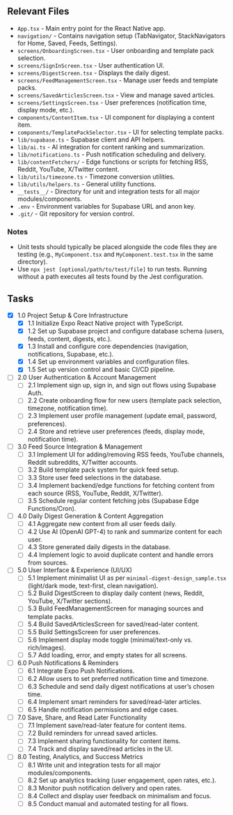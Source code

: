 ## Relevant Files

- `App.tsx` - Main entry point for the React Native app.
- `navigation/` - Contains navigation setup (TabNavigator, StackNavigators for Home, Saved, Feeds, Settings).
- `screens/OnboardingScreen.tsx` - User onboarding and template pack selection.
- `screens/SignInScreen.tsx` - User authentication UI.
- `screens/DigestScreen.tsx` - Displays the daily digest.
- `screens/FeedManagementScreen.tsx` - Manage user feeds and template packs.
- `screens/SavedArticlesScreen.tsx` - View and manage saved articles.
- `screens/SettingsScreen.tsx` - User preferences (notification time, display mode, etc.).
- `components/ContentItem.tsx` - UI component for displaying a content item.
- `components/TemplatePackSelector.tsx` - UI for selecting template packs.
- `lib/supabase.ts` - Supabase client and API helpers.
- `lib/ai.ts` - AI integration for content ranking and summarization.
- `lib/notifications.ts` - Push notification scheduling and delivery.
- `lib/contentFetchers/` - Edge functions or scripts for fetching RSS, Reddit, YouTube, X/Twitter content.
- `lib/utils/timezone.ts` - Timezone conversion utilities.
- `lib/utils/helpers.ts` - General utility functions.
- `__tests__/` - Directory for unit and integration tests for all major modules/components.
- `.env` - Environment variables for Supabase URL and anon key.
- `.git/` - Git repository for version control.

### Notes

- Unit tests should typically be placed alongside the code files they are testing (e.g., `MyComponent.tsx` and `MyComponent.test.tsx` in the same directory).
- Use `npx jest [optional/path/to/test/file]` to run tests. Running without a path executes all tests found by the Jest configuration.

## Tasks

- [x] 1.0 Project Setup & Core Infrastructure
  - [x] 1.1 Initialize Expo React Native project with TypeScript.
  - [x] 1.2 Set up Supabase project and configure database schema (users, feeds, content, digests, etc.).
  - [x] 1.3 Install and configure core dependencies (navigation, notifications, Supabase, etc.).
  - [x] 1.4 Set up environment variables and configuration files.
  - [x] 1.5 Set up version control and basic CI/CD pipeline.

- [ ] 2.0 User Authentication & Account Management
  - [ ] 2.1 Implement sign up, sign in, and sign out flows using Supabase Auth.
  - [ ] 2.2 Create onboarding flow for new users (template pack selection, timezone, notification time).
  - [ ] 2.3 Implement user profile management (update email, password, preferences).
  - [ ] 2.4 Store and retrieve user preferences (feeds, display mode, notification time).

- [ ] 3.0 Feed Source Integration & Management
  - [ ] 3.1 Implement UI for adding/removing RSS feeds, YouTube channels, Reddit subreddits, X/Twitter accounts.
  - [ ] 3.2 Build template pack system for quick feed setup.
  - [ ] 3.3 Store user feed selections in the database.
  - [ ] 3.4 Implement backend/edge functions for fetching content from each source (RSS, YouTube, Reddit, X/Twitter).
  - [ ] 3.5 Schedule regular content fetching jobs (Supabase Edge Functions/Cron).

- [ ] 4.0 Daily Digest Generation & Content Aggregation
  - [ ] 4.1 Aggregate new content from all user feeds daily.
  - [ ] 4.2 Use AI (OpenAI GPT-4) to rank and summarize content for each user.
  - [ ] 4.3 Store generated daily digests in the database.
  - [ ] 4.4 Implement logic to avoid duplicate content and handle errors from sources.

- [ ] 5.0 User Interface & Experience (UI/UX)
  - [ ] 5.1 Implement minimalist UI as per `minimal-digest-design_sample.tsx` (light/dark mode, text-first, clean navigation).
  - [ ] 5.2 Build DigestScreen to display daily content (news, Reddit, YouTube, X/Twitter sections).
  - [ ] 5.3 Build FeedManagementScreen for managing sources and template packs.
  - [ ] 5.4 Build SavedArticlesScreen for saved/read-later content.
  - [ ] 5.5 Build SettingsScreen for user preferences.
  - [ ] 5.6 Implement display mode toggle (minimal/text-only vs. rich/images).
  - [ ] 5.7 Add loading, error, and empty states for all screens.

- [ ] 6.0 Push Notifications & Reminders
  - [ ] 6.1 Integrate Expo Push Notifications.
  - [ ] 6.2 Allow users to set preferred notification time and timezone.
  - [ ] 6.3 Schedule and send daily digest notifications at user’s chosen time.
  - [ ] 6.4 Implement smart reminders for saved/read-later articles.
  - [ ] 6.5 Handle notification permissions and edge cases.

- [ ] 7.0 Save, Share, and Read Later Functionality
  - [ ] 7.1 Implement save/read-later feature for content items.
  - [ ] 7.2 Build reminders for unread saved articles.
  - [ ] 7.3 Implement sharing functionality for content items.
  - [ ] 7.4 Track and display saved/read articles in the UI.

- [ ] 8.0 Testing, Analytics, and Success Metrics
  - [ ] 8.1 Write unit and integration tests for all major modules/components.
  - [ ] 8.2 Set up analytics tracking (user engagement, open rates, etc.).
  - [ ] 8.3 Monitor push notification delivery and open rates.
  - [ ] 8.4 Collect and display user feedback on minimalism and focus.
  - [ ] 8.5 Conduct manual and automated testing for all flows. 